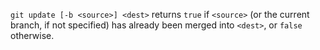 ```git update [-b <source>] <dest>``` returns ```true``` if  ```<source>``` (or the current branch, if not specified) has already been merged into ```<dest>```, or ```false``` otherwise.
